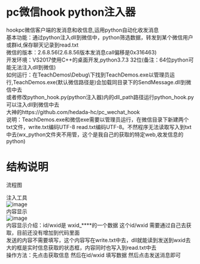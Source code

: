 # pc微信hook python注入器

hookpc微信客户端的发消息和收信息,运用python自动化收发消息   
基本功能：通过python注入dll到微信中，python筛选数据，转发到某个微信用户或群id,保存聊天记录到read.txt   
微信的版本：2.6.8.56(2.6.8.56版本发消息call偏移是0x316463)   
开发环境：VS2017使用C++的桌面开发,python3.7.3 32位(备注：64位python可能无法注入dll到微信)   
如何运行：在TeachDemos\Debug\下找到TeachDemos.exe以管理员运行,TeachDemos.exe(默认微信路径是)会加载同目录下的SendMessage.dll到微信中去    
或者修改python_hook.py(python注入器)内的dll_path路径运行python_hook.py 可以注入dll到微信中去    
大神的https://github.com/hedada-hc/pc_wechat_hook    
说明：TeachDemos.exe和微信exe需要以管理员运行，在微信目录下新建两个txt文件，write.txt编码UTF-8 read.txt编码UTF-8。不然程序无法读取写入到txt中去(wx_python文件夹不用管，这个是我自己的获取的特定web,收发信息的python)    
# 结构说明

流程图   
 
注入工具   
![image](https://github.com/holdyeah/wechat-pc-hook-python/blob/master/images/TeachDemos.png)   
内容显示   
![image](https://github.com/holdyeah/wechat-pc-hook-python/blob/master/images/SendMessage.png)   
内容显示介绍：id/wxid是 wxid_****的一个数据 这个id/wxid 需要通过自己去获取，目前还没有增加到代码里面   
发送的内容不需要填写，这个内容写在write.txt中去，dll就能读到发送到wxid去   
大的框是实时信息获取的状态框，内容同时也写入到read.txt中去   
操作方法：先点击获取信息 然后在id/wxid 填写数据 然后点击发送消息即可